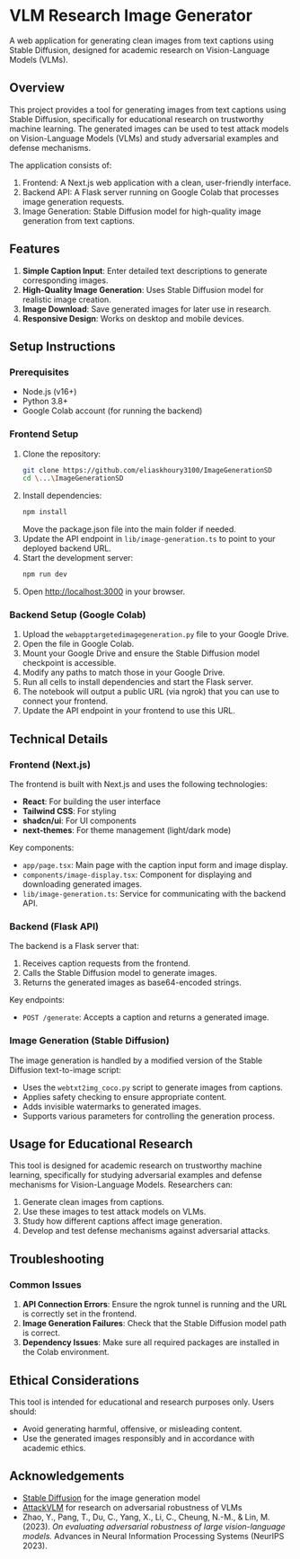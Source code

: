 
# VLM Research Image Generator
A web application for generating clean images from text captions using Stable Diffusion, designed for academic research on Vision-Language Models (VLMs).

## Overview
This project provides a tool for generating images from text captions using Stable Diffusion, specifically for educational research on trustworthy machine learning. The generated images can be used to test attack models on Vision-Language Models (VLMs) and study adversarial examples and defense mechanisms.

The application consists of:

1. Frontend: A Next.js web application with a clean, user-friendly interface.
2. Backend API: A Flask server running on Google Colab that processes image generation requests.
3. Image Generation: Stable Diffusion model for high-quality image generation from text captions.

## Features
1. **Simple Caption Input**: Enter detailed text descriptions to generate corresponding images.
2. **High-Quality Image Generation**: Uses Stable Diffusion model for realistic image creation.
3. **Image Download**: Save generated images for later use in research.
4. **Responsive Design**: Works on desktop and mobile devices.

## Setup Instructions
### Prerequisites
- Node.js (v16+)
- Python 3.8+
- Google Colab account (for running the backend)

### Frontend Setup
1. Clone the repository:
    ```bash
    git clone https://github.com/eliaskhoury3100/ImageGenerationSD
    cd \...\ImageGenerationSD
    ```
2. Install dependencies:
    ```bash
    npm install
    ```
    Move the package.json file into the main folder if needed.
3. Update the API endpoint in `lib/image-generation.ts` to point to your deployed backend URL.
4. Start the development server:
    ```bash
    npm run dev
    ```
5. Open [http://localhost:3000](http://localhost:3000) in your browser.

### Backend Setup (Google Colab)
1. Upload the `webapptargetedimagegeneration.py` file to your Google Drive.
2. Open the file in Google Colab.
3. Mount your Google Drive and ensure the Stable Diffusion model checkpoint is accessible.
4. Modify any paths to match those in your Google Drive.
5. Run all cells to install dependencies and start the Flask server.
6. The notebook will output a public URL (via ngrok) that you can use to connect your frontend.
7. Update the API endpoint in your frontend to use this URL.

## Technical Details
### Frontend (Next.js)
The frontend is built with Next.js and uses the following technologies:
- **React**: For building the user interface
- **Tailwind CSS**: For styling
- **shadcn/ui**: For UI components
- **next-themes**: For theme management (light/dark mode)

Key components:
- `app/page.tsx`: Main page with the caption input form and image display.
- `components/image-display.tsx`: Component for displaying and downloading generated images.
- `lib/image-generation.ts`: Service for communicating with the backend API.

### Backend (Flask API)
The backend is a Flask server that:
1. Receives caption requests from the frontend.
2. Calls the Stable Diffusion model to generate images.
3. Returns the generated images as base64-encoded strings.

Key endpoints:
- `POST /generate`: Accepts a caption and returns a generated image.

### Image Generation (Stable Diffusion)
The image generation is handled by a modified version of the Stable Diffusion text-to-image script:
- Uses the `webtxt2img_coco.py` script to generate images from captions.
- Applies safety checking to ensure appropriate content.
- Adds invisible watermarks to generated images.
- Supports various parameters for controlling the generation process.

## Usage for Educational Research
This tool is designed for academic research on trustworthy machine learning, specifically for studying adversarial examples and defense mechanisms for Vision-Language Models.
Researchers can:
1. Generate clean images from captions.
2. Use these images to test attack models on VLMs.
3. Study how different captions affect image generation.
4. Develop and test defense mechanisms against adversarial attacks.

## Troubleshooting
### Common Issues
1. **API Connection Errors**: Ensure the ngrok tunnel is running and the URL is correctly set in the frontend.
2. **Image Generation Failures**: Check that the Stable Diffusion model path is correct.
3. **Dependency Issues**: Make sure all required packages are installed in the Colab environment.

## Ethical Considerations
This tool is intended for educational and research purposes only. Users should:
- Avoid generating harmful, offensive, or misleading content.
- Use the generated images responsibly and in accordance with academic ethics.

## Acknowledgements
- [Stable Diffusion](https://github.com/CompVis/stable-diffusion) for the image generation model
- [AttackVLM](https://github.com/yunqing-me/AttackVLM) for research on adversarial robustness of VLMs
- Zhao, Y., Pang, T., Du, C., Yang, X., Li, C., Cheung, N.-M., & Lin, M. (2023). *On evaluating adversarial robustness of large vision-language models.* Advances in Neural Information Processing Systems (NeurIPS 2023).
